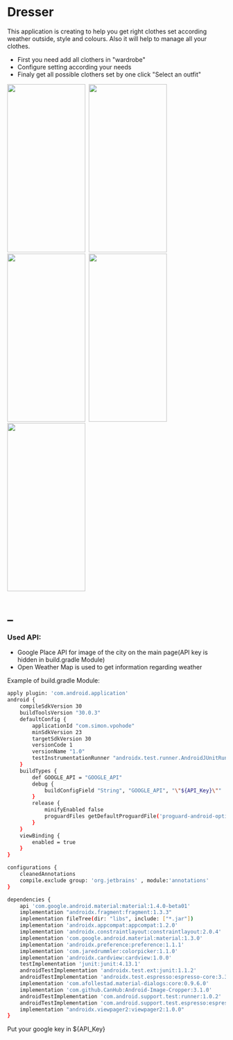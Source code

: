 # Dresser
This application is creating to help you get right clothes set according weather outside, style and colours. Also it will help to manage all your clothes.
* First you need add all clothers in "wardrobe"
* Configure setting according your needs
* Finaly get all possible clothers set by one click "Select an outfit"

<img src="https://github.com/bpatapb88/vpohode/blob/master/images/mainScreen.png" height="387" width="180">&nbsp;
<img src="https://github.com/bpatapb88/vpohode/blob/master/images/Wardrobe.png" height="387" width="180">&nbsp;
<img src="https://github.com/bpatapb88/vpohode/blob/master/images/ItemScreen.png" height="387" width="180">&nbsp;
<img src="https://github.com/bpatapb88/vpohode/blob/master/images/Settings.png" height="387" width="180">&nbsp;
<img src="https://github.com/bpatapb88/vpohode/blob/master/images/SelectScreen.png" height="387" width="180">

# _
### Used API:
* Google Place API for image of the city on the main page(API key is hidden in build.gradle Module)
* Open Weather Map is used to get information regarding weather

Example of build.gradle Module:
```sh
apply plugin: 'com.android.application'
android {
    compileSdkVersion 30
    buildToolsVersion "30.0.3"
    defaultConfig {
        applicationId "com.simon.vpohode"
        minSdkVersion 23
        targetSdkVersion 30
        versionCode 1
        versionName "1.0"
        testInstrumentationRunner "androidx.test.runner.AndroidJUnitRunner"
    }
    buildTypes {
        def GOOGLE_API = "GOOGLE_API"
        debug {
            buildConfigField "String", "GOOGLE_API", "\"${API_Key}\""
        }
        release {
            minifyEnabled false
            proguardFiles getDefaultProguardFile('proguard-android-optimize.txt'), 'proguard-rules.pro'
        }
    }
    viewBinding {
        enabled = true
    }
}

configurations {
    cleanedAnnotations
    compile.exclude group: 'org.jetbrains' , module:'annotations'
}

dependencies {
    api 'com.google.android.material:material:1.4.0-beta01'
    implementation "androidx.fragment:fragment:1.3.3"
    implementation fileTree(dir: "libs", include: ["*.jar"])
    implementation 'androidx.appcompat:appcompat:1.2.0'
    implementation 'androidx.constraintlayout:constraintlayout:2.0.4'
    implementation 'com.google.android.material:material:1.3.0'
    implementation 'androidx.preference:preference:1.1.1'
    implementation 'com.jaredrummler:colorpicker:1.1.0'
    implementation 'androidx.cardview:cardview:1.0.0'
    testImplementation 'junit:junit:4.13.1'
    androidTestImplementation 'androidx.test.ext:junit:1.1.2'
    androidTestImplementation 'androidx.test.espresso:espresso-core:3.3.0'
    implementation 'com.afollestad.material-dialogs:core:0.9.6.0'
    implementation 'com.github.CanHub:Android-Image-Cropper:3.1.0'
    androidTestImplementation 'com.android.support.test:runner:1.0.2'
    androidTestImplementation 'com.android.support.test.espresso:espresso-core:3.0.2'
    implementation "androidx.viewpager2:viewpager2:1.0.0"
}

```

Put your google key in ${API_Key}
